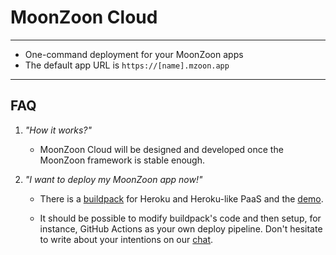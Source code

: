 # MoonZoon Cloud
---

- One-command deployment for your MoonZoon apps
- The default app URL is `https://[name].mzoon.app`

---

## FAQ
1. _"How it works?"_
   - MoonZoon Cloud will be designed and developed once the MoonZoon framework is stable enough.

1. _"I want to deploy my MoonZoon app now!"_

   - There is a [buildpack](https://github.com/MoonZoon/heroku-buildpack-moonzoon) for Heroku and Heroku-like PaaS and the [demo](https://github.com/MoonZoon/demo).

   - It should be possible to modify buildpack's code and then setup, for instance, GitHub Actions as your own deploy pipeline. Don't hesitate to write about your intentions on our [chat](https://discord.gg/eGduTxK2Es).
